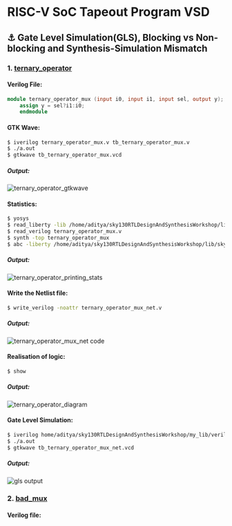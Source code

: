 # RISC-V SoC Tapeout Program VSD
## ⚓ Gate Level Simulation(GLS), Blocking vs Non-blocking and Synthesis-Simulation Mismatch

### 1. <ins>ternary_operator</ins>
#### Verilog File:
``` verilog
module ternary_operator_mux (input i0, input i1, input sel, output y);
    assign y = sel?i1:i0;
    endmodule
```
#### GTK Wave:
``` bash
$ iverilog ternary_operator_mux.v tb_ternary_operator_mux.v
$ ./a.out
$ gtkwave tb_ternary_operator_mux.vcd
```
##### Output:
![ternary_operator_gtkwave](https://github.com/user-attachments/assets/10289c16-3590-4089-a715-d792f9967198)

#### Statistics:
``` bash
$ yosys
$ read_liberty -lib /home/aditya/sky130RTLDesignAndSynthesisWorkshop/lib/sky130_fd_sc_hd__tt_025C_1v80.lib
$ read_verilog ternary_operator_mux.v
$ synth -top ternary_operator_mux
$ abc -liberty /home/aditya/sky130RTLDesignAndSynthesisWorkshop/lib/sky130_fd_sc_hd__tt_025C_1v80.lib
```

##### Output:
![ternary_operator_printing_stats](https://github.com/user-attachments/assets/1dcc4d67-b3d2-4613-8a2e-eb30b5c6b4e1)

#### Write the Netlist file:
```bash
$ write_verilog -noattr ternary_operator_mux_net.v
```

##### Output:
![ternary_operator_mux_net code](https://github.com/user-attachments/assets/c36d185d-92da-4f97-9736-f3b71cb966e3)

#### Realisation of logic:
``` bash
$ show
```

##### Output:
![ternary_operator_diagram](https://github.com/user-attachments/assets/e11cf60b-1bb6-493f-b71b-092d8a77964b)

#### Gate Level Simulation:
``` bash
$ iverilog home/aditya/sky130RTLDesignAndSynthesisWorkshop/my_lib/verilog_model/primitives.v /home/aditya/sky130RTLDesignAndSynthesisWorkshop/my_lib/verilog_model/sky130_fd_sc_hd.v ternary_operator_mux_net.v tb_ternary_operator_mux.v
$ ./a.out
$ gtkwave tb_ternary_operator_mux_net.vcd
```

##### Output:
![gls output](https://github.com/user-attachments/assets/0f338272-c04e-44c3-90e7-ab3dbf3398a0)


### 2. <ins>bad_mux</ins>
#### Verilog file:

